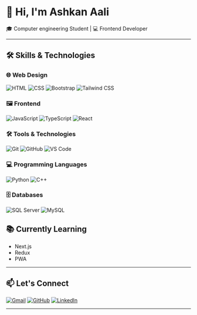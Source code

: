 # 👋 Hi, I'm Ashkan Aali

🎓 Computer engineering Student | 💻 Frontend Developer

---

## 🛠️ Skills & Technologies

### 🌐 Web Design

![HTML](https://img.shields.io/badge/HTML-E34F26?style=for-the-badge&logo=html5&logoColor=white)
![CSS](https://img.shields.io/badge/CSS-1572B6?style=for-the-badge&logo=css3&logoColor=white)
![Bootstrap](https://img.shields.io/badge/Bootstrap-7952B3?style=for-the-badge&logo=bootstrap&logoColor=white)
![Tailwind CSS](https://img.shields.io/badge/Tailwind_CSS-38B2AC?style=for-the-badge&logo=tailwind-css&logoColor=white)

### 🖼️ Frontend

![JavaScript](https://img.shields.io/badge/JavaScript-F7DF1E?style=for-the-badge&logo=javascript&logoColor=black) 
![TypeScript](https://img.shields.io/badge/TypeScript-3178C6?style=for-the-badge&logo=typescript&logoColor=white)
![React](https://img.shields.io/badge/React-61DAFB?style=for-the-badge&logo=react&logoColor=black) 

### 🛠️ Tools & Technologies

![Git](https://img.shields.io/badge/Git-F05032?style=for-the-badge&logo=git&logoColor=white)
![GitHub](https://img.shields.io/badge/GitHub-181717?style=for-the-badge&logo=github&logoColor=white) 
![VS Code](https://img.shields.io/badge/VS_Code-007ACC?style=for-the-badge&logo=visual-studio-code&logoColor=white)

### 💻 Programming Languages

![Python](https://img.shields.io/badge/-Python-3776AB?logo=python&logoColor=white)
![C++](https://img.shields.io/badge/-C++-00599C?logo=c%2B%2B&logoColor=white)

### 🗄️ Databases

![SQL Server](https://img.shields.io/badge/SQL_Server-CC2927?style=for-the-badge&logo=microsoft-sql-server&logoColor=white)
![MySQL](https://img.shields.io/badge/MySQL-4479A1?style=for-the-badge&logo=mysql&logoColor=white)

## 📚 Currently Learning
- Next.js
- Redux
- PWA
---

## 📫 Let's Connect

[![Gmail](https://img.shields.io/badge/Gmail-D14836?logo=gmail&logoColor=white)](mailto:Ashkan.Aali2023@gmail.com)
[![GitHub](https://img.shields.io/badge/GitHub-181717?logo=github&logoColor=white)](https://github.com/Ashkan-Aali)
[![LinkedIn](https://img.shields.io/badge/LinkedIn-0077B5?logo=linkedin&logoColor=white)](https://linkedin.com/in/ashkan-aali)

---

